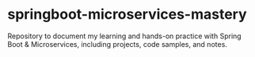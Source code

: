 # springboot-microservices-mastery
Repository to document my learning and hands-on practice with Spring Boot &amp; Microservices, including projects, code samples, and notes.
